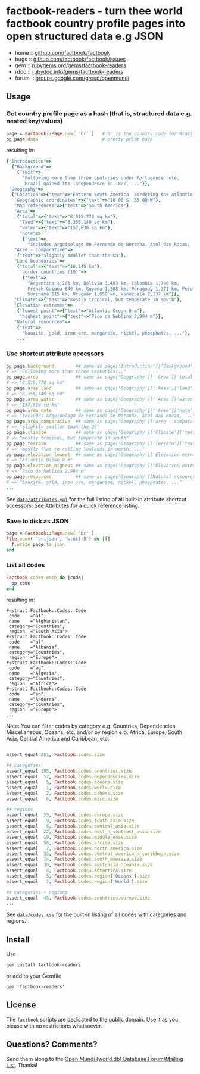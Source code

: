 # factbook-readers - turn thee world factbook country profile pages into open structured data e.g JSON

* home  :: [github.com/factbook/factbook](https://github.com/factbook/factbook)
* bugs  :: [github.com/factbook/factbook/issues](https://github.com/factbook/factbook/issues)
* gem   :: [rubygems.org/gems/factbook-readers](https://rubygems.org/gems/factbook-readers)
* rdoc  :: [rubydoc.info/gems/factbook-readers](http://rubydoc.info/gems/factbook-readers)
* forum :: [groups.google.com/group/openmundi](https://groups.google.com/group/openmundi)



## Usage

### Get country profile page as a hash (that is, structured data e.g. nested key/values)

```ruby
page = Factbook::Page.new( 'br' )   # br is the country code for Brazil
pp page.data                        # pretty print hash
```

resulting in:

```ruby
{"Introduction"=>
  {"Background"=>
    {"text"=>
      "Following more than three centuries under Portuguese rule,
       Brazil gained its independence in 1822, ..."}},
 "Geography"=>
  {"Location"=>{"text"=>"Eastern South America, bordering the Atlantic Ocean"},
   "Geographic coordinates"=>{"text"=>"10 00 S, 55 00 W"},
   "Map references"=>{"text"=>"South America"},
   "Area"=>
    {"total"=>{"text"=>"8,515,770 sq km"},
     "land"=>{"text"=>"8,358,140 sq km"},
     "water"=>{"text"=>"157,630 sq km"},
     "note"=>
      {"text"=>
        "includes Arquipelago de Fernando de Noronha, Atol das Rocas, ..."}},
   "Area - comparative"=>
    {"text"=>"slightly smaller than the US"},
   "Land boundaries"=>
    {"total"=>{"text"=>"16,145 km"},
     "border countries (10)"=>
      {"text"=>
        "Argentina 1,263 km, Bolivia 3,403 km, Colombia 1,790 km,
        French Guiana 649 km, Guyana 1,308 km, Paraguay 1,371 km, Peru 2,659 km,
        Suriname 515 km, Uruguay 1,050 km, Venezuela 2,137 km"}},
   "Climate"=>{"text"=>"mostly tropical, but temperate in south"},
   "Elevation extremes"=>
    {"lowest point"=>{"text"=>"Atlantic Ocean 0 m"},
     "highest point"=>{"text"=>"Pico da Neblina 2,994 m"}},
   "Natural resources"=>
    {"text"=>
      "bauxite, gold, iron ore, manganese, nickel, phosphates, ..."},
    ...
```

### Use shortcut attribute accessors

```ruby
pp page.background        ## same as page['Introduction']['Background']['text']
# => "Following more than three centuries..."
pp page.area              ## same as page['Geography'][''Area']['total']['text']
# => "8,515,770 sq km"
pp page.area_land         ## same as page['Geography'][''Area']['land']['text']
# => "8,358,140 sq km"
pp page.area_water        ## same as page['Geography'][''Area']['water']['text']
# => "157,630 sq km"
pp page.area_note         ## same as page['Geography'][''Area']['note']['text']
# => "includes Arquipelago de Fernando de Noronha, Atol das Rocas, ..."
pp page.area_comparative  ## same as page['Geography']['Area - comparative']['text']
# => "slightly smaller than the US"
pp page.climate           ## same as page['Geography']['Climate']['text']
# => "mostly tropical, but temperate in south"
pp page.terrain           ## same as page['Geography']['Terrain']['text']
# => "mostly flat to rolling lowlands in north; ..."
pp page.elevation_lowest  ## same as page['Geography']['Elevation extremes']['lowest point']['text']
# => "Atlantic Ocean 0 m"
pp page.elevation_highest ## same as page['Geography']['Elevation extremes']['highest point']['text']
# => "Pico da Neblina 2,994 m"
pp page.resources         ## same as page['Geography'][Natural resources']['text']
# => "bauxite, gold, iron ore, manganese, nickel, phosphates, ..."
...
```

See [`data/attributes.yml`](data/attributes.yml) for the full listing of all built-in attribute shortcut accessors.
See [Attributes](ATTRIBUTES.md) for a quick reference listing.


### Save to disk as JSON

```ruby
page = Factbook::Page.new( 'br' )
File.open( 'br.json', 'w:utf-8') do |f|
  f.write page.to_json
end
```


### List all codes

```ruby
Factbook.codes.each do |code|
  pp code
end
```

resulting in:

```
#<struct Factbook::Codes::Code
 code    ="af",
 name    ="Afghanistan",
 category="Countries",
 region  ="South Asia">
#<struct Factbook::Codes::Code
 code    ="al",
 name    ="Albania",
 category="Countries",
 region  ="Europe">
#<struct Factbook::Codes::Code
 code    ="ag",
 name    ="Algeria",
 category="Countries",
 region  ="Africa">
#<struct Factbook::Codes::Code
 code    ="an",
 name    ="Andorra",
 category="Countries",
 region  ="Europe">
...
```

Note: You can filter codes by category e.g. Countries, Dependencies, Miscellaneous, Oceans, etc.
and/or by region e.g. Africa, Europe, South Asia, Central America and Caribbean, etc.


```ruby

assert_equal 261, Factbook.codes.size

## categories
assert_equal 195, Factbook.codes.countries.size
assert_equal  52, Factbook.codes.dependencies.size
assert_equal   5, Factbook.codes.oceans.size
assert_equal   1, Factbook.codes.world.size
assert_equal   2, Factbook.codes.others.size
assert_equal   6, Factbook.codes.misc.size

## regions
assert_equal  55, Factbook.codes.europe.size
assert_equal   9, Factbook.codes.south_asia.size
assert_equal   6, Factbook.codes.central_asia.size
assert_equal  22, Factbook.codes.east_n_souteast_asia.size
assert_equal  19, Factbook.codes.middle_east.size
assert_equal  56, Factbook.codes.africa.size
assert_equal   7, Factbook.codes.north_america.size
assert_equal  33, Factbook.codes.central_america_n_caribbean.size
assert_equal  14, Factbook.codes.south_america.size
assert_equal  30, Factbook.codes.australia_oceania.size
assert_equal   4, Factbook.codes.antartica.size
assert_equal   5, Factbook.codes.region('Oceans').size
assert_equal   1, Factbook.codes.region('World').size

## categories + regions
assert_equal  45, Factbook.codes.countries.europe.size
...
```

See [`data/codes.csv`](data/codes.csv) for the built-in listing of all codes with categories and regions.




## Install

Use

    gem install factbook-readers

or add to your Gemfile

    gem 'factbook-readers'



## License

The `factbook` scripts are dedicated to the public domain.
Use it as you please with no restrictions whatsoever.


## Questions? Comments?

Send them along to the [Open Mundi (world.db) Database Forum/Mailing List](http://groups.google.com/group/openmundi).
Thanks!
